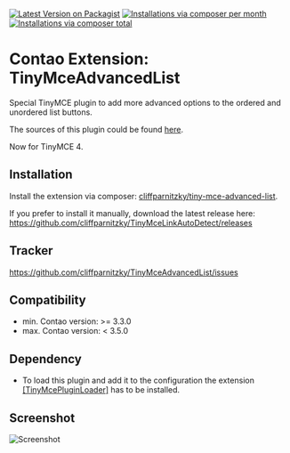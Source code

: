 [![Latest Version on Packagist](http://img.shields.io/packagist/v/cliffparnitzky/tiny-mce-advanced-list.svg?style=flat)](https://packagist.org/packages/cliffparnitzky/tiny-mce-advanced-list)
[![Installations via composer per month](http://img.shields.io/packagist/dm/cliffparnitzky/tiny-mce-advanced-list.svg?style=flat)](https://packagist.org/packages/cliffparnitzky/tiny-mce-advanced-list)
[![Installations via composer total](http://img.shields.io/packagist/dt/cliffparnitzky/tiny-mce-advanced-list.svg?style=flat)](https://packagist.org/packages/cliffparnitzky/tiny-mce-advanced-list)

Contao Extension: TinyMceAdvancedList
=====================================

Special TinyMCE plugin to add more advanced options to the ordered and unordered list buttons.

The sources of this plugin could be found [here](http://www.tinymce.com/wiki.php/Plugin:advlist).

Now for TinyMCE 4.


Installation
------------

Install the extension via composer: [cliffparnitzky/tiny-mce-advanced-list](https://packagist.org/packages/cliffparnitzky/tiny-mce-advanced-list).

If you prefer to install it manually, download the latest release here: https://github.com/cliffparnitzky/TinyMceLinkAutoDetect/releases


Tracker
-------

https://github.com/cliffparnitzky/TinyMceAdvancedList/issues


Compatibility
-------------

- min. Contao version: >= 3.3.0
- max. Contao version: <  3.5.0


Dependency
----------

- To load this plugin and add it to the configuration the extension [[TinyMcePluginLoader]](https://github.com/cliffparnitzky/TinyMcePluginLoader) has to be installed.


Screenshot
----------

![Screenshot](https://raw.github.com/cliffparnitzky/TinyMceAdvancedList/master/screenshot.jpg)